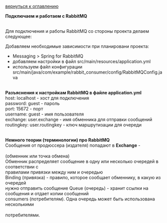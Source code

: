 <a href="/README.md">вернуться к оглавлению</a>

<b>Подключаем и работаем с RabbitMQ</b> <br><br>

Для подключения и работы RabbitMQ со стороны проекта делаем следующее:<br>

Добавляем необходимые зависимости при планировани проекта: <br>
- Messaging > Spring for RabbitMQ <br>
- добавляем настройки в файл src/main/resources/application.yml<br>
- используем файл конфигурации src/main/java/com/example/rabbit_consumer/config/RabbitMQConfig.java<br><br>

**Разъяснения к настройкам RabbitMQ в файле application.yml**  <br>
host: localhost - хост для подключения <br>
password: guest - пароль <br>
port: 15672 - порт <br>
username: guest - имя пользователя <br>
exchange: user.exchange - имя обменника для отправки сообщений <br>
routingkey: user.routingkey - ключ маршрутизации для очереди <br><br>

**Немного теории (терминологии) про RabbitMQ**  <br>
Сообщения от продюссера (издателя) попадают в **Exchange** - <br>  
(обменник или точка обмена)<br>
Обменник распределяет сообщение в одну или несколько очередей в соответствии с <br>
правилами привязки между ним и очередью <br>
Binding (привязка) - правило, которое сообщает обменнику, в какую из очередей<br>
нужно отправить сообщение
Queue (очередь) - хранит ссылки на сообщения и отдает копии сообщений <br>
consumers (потребителям). Одна очередь может быть использована несколькими<br>  
потребителями. <br>




